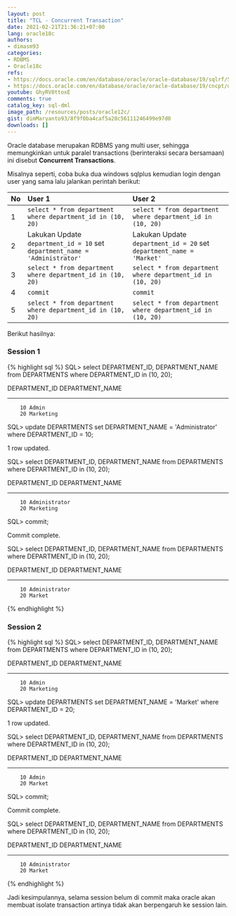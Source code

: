 ```yaml
---
layout: post
title: "TCL - Concurrent Transaction"
date: 2021-02-21T21:36:21+07:00
lang: oracle18c
authors:
- dimasm93
categories:
- RDBMS
- Oracle18c
refs: 
- https://docs.oracle.com/en/database/oracle/oracle-database/19/sqlrf/SET-TRANSACTION.html#GUID-F11E1E30-5871-48D1-8266-F80A1DF126A1
- https://docs.oracle.com/en/database/oracle/oracle-database/19/cncpt/data-concurrency-and-consistency.html#GUID-7AD41DFA-04E5-4738-B744-C4407170411C
youtube: GhyRV0ttoxE
comments: true
catalog_key: sql-dml
image_path: /resources/posts/oracle12c/
gist: dimMaryanto93/8f9f0ba4caf5a28c56111246499e97d0
downloads: []
---
```


Oracle database merupakan RDBMS yang multi user, sehingga memungkinkan untuk paralel transactions (berinteraksi secara bersamaan) ini disebut **Concurrent Transactions**.

<!--more-->

Misalnya seperti, coba buka dua windows sqlplus kemudian login dengan user yang sama lalu jalankan perintah berikut:

| No    | User 1   | User 2 |
| :---  | :---     | :---   |
| 1     | `select * from department where department_id in (10, 20)`| `select * from department where department_id in (10, 20)` |
| 2     | Lakukan Update `department_id = 10` set `department_name = 'Administrator'`| Lakukan Update `department_id = 20` set `department_name = 'Market'` |
| 3     | `select * from department where department_id in (10, 20)`| `select * from department where department_id in (10, 20)` |
| 4     | `commit`| `commit` |
| 5     | `select * from department where department_id in (10, 20)`| `select * from department where department_id in (10, 20)` |

Berikut hasilnya:

### Session 1

{% highlight sql %}
SQL> select DEPARTMENT_ID, DEPARTMENT_NAME
from DEPARTMENTS
where DEPARTMENT_ID in (10, 20);

DEPARTMENT_ID DEPARTMENT_NAME
------------- ------------------------------
        10 Admin
        20 Marketing

SQL> update DEPARTMENTS set DEPARTMENT_NAME = 'Administrator'
where DEPARTMENT_ID = 10;

1 row updated.

SQL> select DEPARTMENT_ID, DEPARTMENT_NAME
from DEPARTMENTS
where DEPARTMENT_ID in (10, 20);

DEPARTMENT_ID DEPARTMENT_NAME
------------- ------------------------------
        10 Administrator
        20 Marketing

SQL> commit;

Commit complete.

SQL> select DEPARTMENT_ID, DEPARTMENT_NAME
from DEPARTMENTS
where DEPARTMENT_ID in (10, 20);

DEPARTMENT_ID DEPARTMENT_NAME
------------- ------------------------------
        10 Administrator
        20 Market
{% endhighlight %}
    
### Session 2

{% highlight sql %}
SQL> select DEPARTMENT_ID, DEPARTMENT_NAME
from DEPARTMENTS
where DEPARTMENT_ID in (10, 20);

DEPARTMENT_ID DEPARTMENT_NAME
------------- ------------------------------
        10 Admin
        20 Marketing

SQL> update DEPARTMENTS set DEPARTMENT_NAME = 'Market'
where DEPARTMENT_ID = 20;

1 row updated.

SQL> select DEPARTMENT_ID, DEPARTMENT_NAME
from DEPARTMENTS
where DEPARTMENT_ID in (10, 20);

DEPARTMENT_ID DEPARTMENT_NAME
------------- ------------------------------
        10 Admin
        20 Market

SQL> commit;

Commit complete.

SQL> select DEPARTMENT_ID, DEPARTMENT_NAME
from DEPARTMENTS
where DEPARTMENT_ID in (10, 20);

DEPARTMENT_ID DEPARTMENT_NAME
------------- ------------------------------
        10 Administrator
        20 Market
{% endhighlight %}

Jadi kesimpulannya, selama session belum di commit maka oracle akan membuat isolate transaction artinya tidak akan berpengaruh ke session lain.

